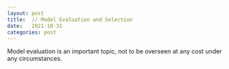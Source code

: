 ```yaml
---
layout: post
title:  // Model Evaluation and Selection
date:   2021-10-31
categories: post
---
```

Model evaluation is an important topic, not to be overseen at any cost under any circumstances.